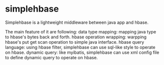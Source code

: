 simplehbase
===========
Simplehbase is a lightweight middleware between java app and hbase.

The main feature of it are following:
	data type mapping: mapping java type to hbase's bytes back and forth.
	hbase operation wrapping: warpping hbase's put get scan operation to simple java interface.
	hbase query language: using hbase filter, simplehbase can use sql-like style to operate on hbase.
	dynamic query: like myibatis, simplehbase can use xml config file to define dynamic query to operate on hbase.



